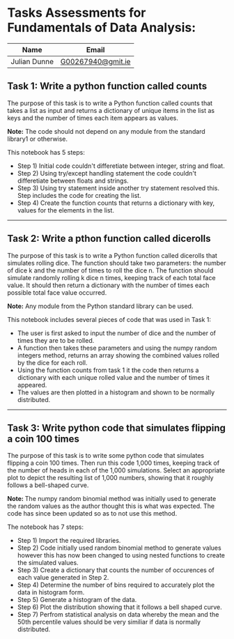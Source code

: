 # Tasks Assessments for Fundamentals of Data Analysis:

|Name           |Email         |
|---------------|--------------|
|Julian Dunne   |G00267940@gmit.ie   

## Task 1: Write a python function called counts

The purpose of this task is to write a Python function called counts that takes a list as input and returns a dictionary of unique items in the list as keys and the number of times each item appears as values.

<b>Note:</b> The code should not depend on any module from the standard library1 or otherwise.

This notebook has 5 steps:
- Step 1) Initial code couldn't differetiate between integer, string and float.
- Step 2) Using try/except handling statement the code couldn't differetiate between floats and strings.
- Step 3) Using try statement inside another try statement resolved this. Step includes the code for creating the list.
- Step 4) Create the function counts that returns a dictionary with key, values for the elements in the list.
***

## Task 2: Write a pthon function called dicerolls

The purpose of this task is to write a Python function called dicerolls that simulates rolling dice. The function should take two parameters: the number of dice k and the number of times to roll the dice n. The function should simulate randomly rolling k dice n times, keeping track of each total face value. It should then return a dictionary with the number of times each possible total face value occurred.

<b>Note:</b> Any module from the Python standard library can be used.

This notebook includes several pieces of code that was used in Task 1:
- The user is first asked to input the number of dice and the number of times they are to be rolled.
- A function then takes these parameters and using the numpy random integers method, returns an array showing the combined values rolled by the dice for each roll.
- Using the function counts from task 1 it the code then returns a dictionary with each unique rolled value and the number of times it appeared.
- The values are then plotted in a histogram and shown to be normally distributed.
***

## Task 3: Write python code that simulates flipping a coin 100 times

The purpose of this task is to write some python code that simulates flipping a coin 100 times. Then run this code 1,000 times, keeping track of the number of heads in each of the 1,000 simulations. Select an appropriate plot to depict the resulting list of 1,000 numbers, showing that it roughly follows a bell-shaped curve.

<b>Note: </b>The numpy random binomial method was initially used to generate the random values as the author thought this is what was expected. The code has since been updated so as to not use this method.

The notebook has 7 steps:
- Step 1) Import the required libraries.
- Step 2) Code initially used random binomial method to generate values however this has now been changed to using nested functions to create the simulated values.
- Step 3) Create a dictionary that counts the number of occurences of each value generated in Step 2.
- Step 4) Determine the number of bins required to accurately plot the data in histogram form.
- Step 5) Generate a histogram of the data.
- Step 6) Plot the distribution showing that it follows a bell shaped curve.
- Step 7) Perfrom statistical analysis on data whereby the mean and the 50th percentile values should be very similiar if data is normally distributed.